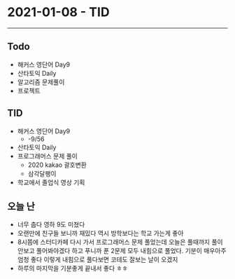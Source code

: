 # 2021-01-08 - TID
----

## Todo
- 해커스 영단어 Day9
- 산타토익 Daily
- 알고리즘 문제풀이
- 프로젝트

## TID
- 해커스 영단어 Day9
    - -9/56
- 산타토익 Daily
- 프로그래머스 문제 풀이
    - 2020 kakao 괄호변환
    - 삼각달팽이
- 학교에서 졸업식 영상 기획

## 오늘 난
- 너무 춥다 영하 9도 미쳤다
- 오랜만에 친구들 보니까 재밌다 역시 방학보다는 학교 가는게 좋아
- 8시쯤에 스터디카페 다시 가서 프로그래머스 문제 풀었는데 오늘은 풀때까지 풀이 안보고 풀어봐야겠다 하고 푸니까 푼 2문제 모두 내힘으로 풀었다. 기분이 매우아주엄청 좋다  이렇게 내힘으로 풀다보면 코테도 잘보는 날이 오겠지
- 하루의 마지막을 기분좋게 끝내서 좋다 ㅎㅎ